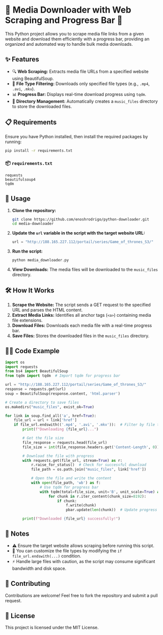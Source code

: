# 🎵 Media Downloader with Web Scraping and Progress Bar 🚀

This Python project allows you to scrape media file links from a given website and download them efficiently with a progress bar, providing an organized and automated way to handle bulk media downloads.

## ✨ Features

- 🔍 **Web Scraping:** Extracts media file URLs from a specified website using BeautifulSoup.
- 🎥 **File Type Filtering:** Downloads only specified file types (e.g., `.mp4`, `.avi`, `.mkv`).
- 📊 **Progress Bar:** Displays real-time download progress using `tqdm`.
- 📁 **Directory Management:** Automatically creates a `music_files` directory to store the downloaded files.

## 📋 Requirements

Ensure you have Python installed, then install the required packages by running:

```bash
pip install -r requirements.txt
```

### 📦 `requirements.txt`
```
requests
beautifulsoup4
tqdm
```

## 🚀 Usage

1. **Clone the repository:**
   ```bash
   git clone https://github.com/enoshrodrigo/python-downloader.git
   cd media-downloader
   ```

2. **Update the `url` variable in the script with the target website URL:**
   ```python
   url = "http://188.165.227.112/portail/series/Game_of_thrones_S3/"
   ```

3. **Run the script:**
   ```bash
   python media_downloader.py
   ```

4. **View Downloads:** The media files will be downloaded to the `music_files` directory.

## 🛠️ How It Works

1. **Scrape the Website:** The script sends a GET request to the specified URL and parses the HTML content.
2. **Extract Media Links:** Identifies all anchor tags (`<a>`) containing media file extensions.
3. **Download Files:** Downloads each media file with a real-time progress bar.
4. **Save Files:** Stores the downloaded files in the `music_files` directory.

## 🧑‍💻 Code Example

```python
import os
import requests
from bs4 import BeautifulSoup
from tqdm import tqdm  # Import tqdm for progress bar

url = "http://188.165.227.112/portail/series/Game_of_thrones_S3/"
response = requests.get(url)
soup = BeautifulSoup(response.content, 'html.parser')

# Create a directory to save files
os.makedirs("music_files", exist_ok=True)

for link in soup.find_all('a', href=True):
    file_url = url + link['href']
    if file_url.endswith(('.mp4', '.avi', '.mkv')):  # Filter by file type
        print(f"Downloading {file_url}...")

        # Get the file size
        file_response = requests.head(file_url)
        file_size = int(file_response.headers.get('Content-Length', 0))

        # Download the file with progress
        with requests.get(file_url, stream=True) as r:
            r.raise_for_status()  # Check for successful download
            file_path = os.path.join("music_files", link['href'])

            # Open the file and write the content
            with open(file_path, 'wb') as f:
                # Use tqdm for progress bar
                with tqdm(total=file_size, unit='B', unit_scale=True) as pbar:
                    for chunk in r.iter_content(chunk_size=8192):
                        if chunk:
                            f.write(chunk)
                            pbar.update(len(chunk))  # Update progress bar

        print(f"Downloaded {file_url} successfully!")
```

## 📝 Notes

- ⚠️ Ensure the target website allows scraping before running this script.
- 🔧 You can customize the file types by modifying the `if file_url.endswith(...)` condition.
- ⚡ Handle large files with caution, as the script may consume significant bandwidth and disk space.

## 🤝 Contributing

Contributions are welcome! Feel free to fork the repository and submit a pull request.

## 📜 License

This project is licensed under the MIT License.

